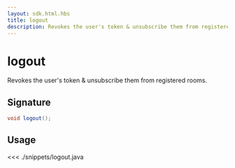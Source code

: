 ```yaml
---
layout: sdk.html.hbs
title: logout
description: Revokes the user's token & unsubscribe them from registered rooms.
---
```


# logout

Revokes the user's token & unsubscribe them from registered rooms.

## Signature

```java
void logout();
```

## Usage

<<< ./snippets/logout.java
